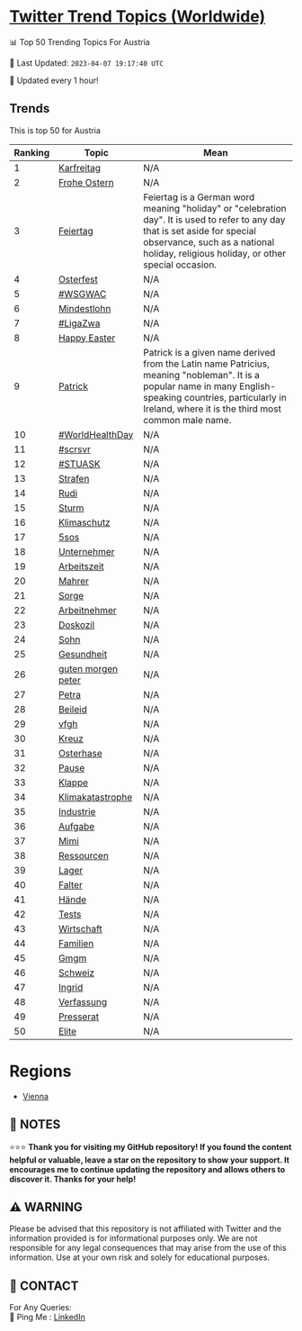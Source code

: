 [Twitter Trend Topics (Worldwide)](https://github.com/ErcinDedeoglu/Twitter-Trend-Topics)
==========


📊 Top 50 Trending Topics For Austria

📆 Last Updated: `2023-04-07 19:17:40 UTC`

🔧 Updated every 1 hour!


## Trends

This is top 50 for Austria

| Ranking | Topic | Mean |
| ------- | ------------ | ------------ |
| 1 | [Karfreitag](http://twitter.com/search?q=Karfreitag) | N/A |
| 2 | [Frohe Ostern](http://twitter.com/search?q=Frohe+Ostern) | N/A |
| 3 | [Feiertag](http://twitter.com/search?q=Feiertag) | Feiertag is a German word meaning "holiday" or "celebration day". It is used to refer to any day that is set aside for special observance, such as a national holiday, religious holiday, or other special occasion. |
| 4 | [Osterfest](http://twitter.com/search?q=Osterfest) | N/A |
| 5 | [#WSGWAC](http://twitter.com/search?q=%23WSGWAC) | N/A |
| 6 | [Mindestlohn](http://twitter.com/search?q=Mindestlohn) | N/A |
| 7 | [#LigaZwa](http://twitter.com/search?q=%23LigaZwa) | N/A |
| 8 | [Happy Easter](http://twitter.com/search?q=Happy+Easter) | N/A |
| 9 | [Patrick](http://twitter.com/search?q=Patrick) | Patrick is a given name derived from the Latin name Patricius, meaning "nobleman". It is a popular name in many English-speaking countries, particularly in Ireland, where it is the third most common male name. |
| 10 | [#WorldHealthDay](http://twitter.com/search?q=%23WorldHealthDay) | N/A |
| 11 | [#scrsvr](http://twitter.com/search?q=%23scrsvr) | N/A |
| 12 | [#STUASK](http://twitter.com/search?q=%23STUASK) | N/A |
| 13 | [Strafen](http://twitter.com/search?q=Strafen) | N/A |
| 14 | [Rudi](http://twitter.com/search?q=Rudi) | N/A |
| 15 | [Sturm](http://twitter.com/search?q=Sturm) | N/A |
| 16 | [Klimaschutz](http://twitter.com/search?q=Klimaschutz) | N/A |
| 17 | [5sos](http://twitter.com/search?q=5sos) | N/A |
| 18 | [Unternehmer](http://twitter.com/search?q=Unternehmer) | N/A |
| 19 | [Arbeitszeit](http://twitter.com/search?q=Arbeitszeit) | N/A |
| 20 | [Mahrer](http://twitter.com/search?q=Mahrer) | N/A |
| 21 | [Sorge](http://twitter.com/search?q=Sorge) | N/A |
| 22 | [Arbeitnehmer](http://twitter.com/search?q=Arbeitnehmer) | N/A |
| 23 | [Doskozil](http://twitter.com/search?q=Doskozil) | N/A |
| 24 | [Sohn](http://twitter.com/search?q=Sohn) | N/A |
| 25 | [Gesundheit](http://twitter.com/search?q=Gesundheit) | N/A |
| 26 | [guten morgen peter](http://twitter.com/search?q=guten+morgen+peter) | N/A |
| 27 | [Petra](http://twitter.com/search?q=Petra) | N/A |
| 28 | [Beileid](http://twitter.com/search?q=Beileid) | N/A |
| 29 | [vfgh](http://twitter.com/search?q=vfgh) | N/A |
| 30 | [Kreuz](http://twitter.com/search?q=Kreuz) | N/A |
| 31 | [Osterhase](http://twitter.com/search?q=Osterhase) | N/A |
| 32 | [Pause](http://twitter.com/search?q=Pause) | N/A |
| 33 | [Klappe](http://twitter.com/search?q=Klappe) | N/A |
| 34 | [Klimakatastrophe](http://twitter.com/search?q=Klimakatastrophe) | N/A |
| 35 | [Industrie](http://twitter.com/search?q=Industrie) | N/A |
| 36 | [Aufgabe](http://twitter.com/search?q=Aufgabe) | N/A |
| 37 | [Mimi](http://twitter.com/search?q=Mimi) | N/A |
| 38 | [Ressourcen](http://twitter.com/search?q=Ressourcen) | N/A |
| 39 | [Lager](http://twitter.com/search?q=Lager) | N/A |
| 40 | [Falter](http://twitter.com/search?q=Falter) | N/A |
| 41 | [Hände](http://twitter.com/search?q=H%c3%a4nde) | N/A |
| 42 | [Tests](http://twitter.com/search?q=Tests) | N/A |
| 43 | [Wirtschaft](http://twitter.com/search?q=Wirtschaft) | N/A |
| 44 | [Familien](http://twitter.com/search?q=Familien) | N/A |
| 45 | [Gmgm](http://twitter.com/search?q=Gmgm) | N/A |
| 46 | [Schweiz](http://twitter.com/search?q=Schweiz) | N/A |
| 47 | [Ingrid](http://twitter.com/search?q=Ingrid) | N/A |
| 48 | [Verfassung](http://twitter.com/search?q=Verfassung) | N/A |
| 49 | [Presserat](http://twitter.com/search?q=Presserat) | N/A |
| 50 | [Elite](http://twitter.com/search?q=Elite) | N/A |



# Regions

* [Vienna](</Austria/Vienna.md>)



## 📝 NOTES

⭐⭐⭐ **Thank you for visiting my GitHub repository! If you found the content helpful or valuable, leave a star on the repository to show your support. It encourages me to continue updating the repository and allows others to discover it. Thanks for your help!**


## ⚠️ WARNING

Please be advised that this repository is not affiliated with Twitter and the information provided is for informational purposes only. We are not responsible for any legal consequences that may arise from the use of this information. Use at your own risk and solely for educational purposes.


## 📨 CONTACT

 For Any Queries:  
            🏓 Ping Me : [LinkedIn](https://www.linkedin.com/in/ercindedeoglu/)

